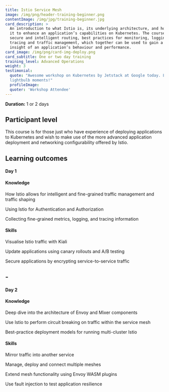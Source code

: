 ```yaml
---
title: Istio Service Mesh
image: /img/png/header-training-beginner.png
contentImage: /img/jpg/training-beginner.jpg
card_description: >
  An introduction to what Istio is, its underlying architecture, and how to use
  it to enhance an application’s capabilities on Kubernetes. The course covers
  secure and intelligent routing, best practices for monitoring, logging,
  tracing and traffic management, which together can be used to gain a better
  insight of an application’s behaviour and performance.
card_image: /img/png/card-img-deploy.png
card_subtitle: One or two day training
training_level: Advanced Operations
weight: 3
testimonial:
  quote: "Awesome workshop on Kubernetes by Jetstack at Google today. Lots of 
  lightbulb moments!"
  profileImage:
  quoter: 'Workshop Attendee'
---
```


**Duration:** 1 or 2 days

## Participant level
This course is for those just who have experience of deploying applications to
Kubernetes and wish to make use of the more advanced application deployment and
networking configurability offered by Istio.

## Learning outcomes
#### Day 1
#### Knowledge
How Istio allows for intelligent and fine-grained traffic management and traffic
shaping

Using Istio for Authentication and Authorization

Collecting fine-grained metrics, logging, and tracing information

#### Skills
Visualise Istio traffic with Kiali

Update applications using canary rollouts and A/B testing

Secure applications by encrypting service-to-service traffic

## -

#### Day 2
#### Knowledge
Deep dive into the architecture of Envoy and Mixer components

Use Istio to perform circuit breaking on traffic within the service mesh

Best-practice deployment models for running multi-cluster Istio

#### Skills
Mirror traffic into another service

Manage, deploy and connect multiple meshes

Extend mesh functionality using Envoy WASM plugins

Use fault injection to test application resilience
